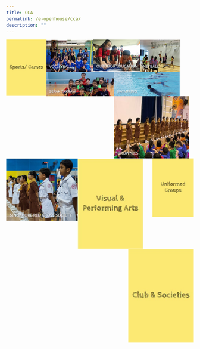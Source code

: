 ```yaml
---
title: CCA
permalink: /e-openhouse/cca/
description: ""
---
```

<img src="/images/sports%20and%20games.jpg" style="width:21.5%" align=left>

<p><a href="https://staging.d2fm9eecd3ej28.amplifyapp.com/volleyball/">
<img style="width:25%" src="/images/sng1.jpg" align=left>
</a></p>

<p><a href="https://staging.d2fm9eecd3ej28.amplifyapp.com/outdoor-education/">
<img style="width:25%" src="/images/sng2.jpg" align=left>
</a></p>

<p><a href="https://staging.d2fm9eecd3ej28.amplifyapp.com/netball/">
<img style="width:21%" src="/images/sng3.jpg" align=left>
</a></p>

<p><a href="https://staging.d2fm9eecd3ej28.amplifyapp.com/sepak-takraw/">
<img style="width:36%" src="/images/sng4.jpg" align=left>
</a></p>

<p><a href="https://staging.d2fm9eecd3ej28.amplifyapp.com/swimming/">
<img style="width:35%" src="/images/sng5.jpg" align=left>
</a></p>

<br><br><br><br>
<br><br><br><br>

<p><a href="https://staging.d2fm9eecd3ej28.amplifyapp.com/brownies/">
<img style="width:40%" src="/images/ug1.jpg" align=left>
</a></p>

<p><a href="https://staging.d2fm9eecd3ej28.amplifyapp.com/singapore-red-cross-society/">
<img style="width:38%" src="/images/ug2.jpg" align=left>
</a></p>

<img src="/images/uniformed%20groups.jpg" style="width:22%" align=right>

<img src="/images/visual%20and%20performing%20arts.jpg" style="width:35%" align=left>

<img src="/images/clubs%20and%20societies.jpg" style="width:35%" align=right>